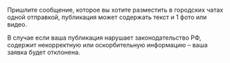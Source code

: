Пришлите сообщение, которое вы хотите разместить в городских чатах одной отправкой, публикация может содержать текст и 1 фото или видео.

В случае если ваша публикация нарушает законодательство РФ, содержит некорректную или оскорбительную информацию – ваша заявка будет отклонена.
